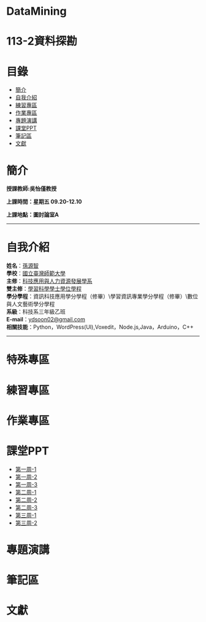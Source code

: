 # DataMining

# 113-2資料探勘
# 目錄
+ [簡介](https://github.com/yuancc12/Data/blob/main/README.md#%E7%B0%A1%E4%BB%8B)
+ [自我介紹](https://github.com/yuancc12/JavaScript/blob/main/README.md#%E8%87%AA%E6%88%91%E4%BB%8B%E7%B4%B9)
+ [練習專區](https://github.com/yuancc12/DataMining/blob/main/README.md#%E7%B7%B4%E7%BF%92%E5%B0%88%E5%8D%80)
+ [作業專區](https://github.com/yuancc12/DataMining/blob/main/README.md#%E4%BD%9C%E6%A5%AD%E5%B0%88%E5%8D%80)
+ [專題演講](https://github.com/yuancc12/DataMining/blob/main/README.md#%E5%B0%88%E9%A1%8C%E6%BC%94%E8%AC%9B)
+ [課堂PPT](https://github.com/yuancc12/DataMining/blob/main/README.md#%E8%AA%B2%E5%A0%82ppt)
+ [筆記區](https://github.com/yuancc12/DataMining/blob/main/README.md#%E7%AD%86%E8%A8%98%E5%8D%80)
+ [文獻](https://github.com/yuancc12/DataMining/blob/main/README.md#%E6%96%87%E7%8D%BB)
# 簡介
**授課教師:吳怡僅教授**

**上課時間：星期五 09.20-12.10**

**上課地點：圖討論室A**
***
# 自我介紹
**姓名**：[孫源智](https://yuancc12.github.io/web/mypages/)\
**學校**：[國立臺灣師範大學](https://www.ntnu.edu.tw/)\
**主修**：[科技應用與人力資源發展學系](https://www.tahrd.ntnu.edu.tw/)\
**雙主修**：[學習科學學士學位學程](https://www.upls.ntnu.edu.tw/)\
**學分學程**：資訊科技應用學分學程（修畢）\學習資訊專業學分學程（修畢）\數位與人文藝術學分學程\
**系級**：科技系三年級乙班\
**E-mail**：ydsoon02@gmail.com\
**相關技能**：Python，WordPress(UI),Voxedit，Node.js,Java，Arduino，C++
***
# 特殊專區

# 練習專區

# 作業專區
# 課堂PPT
+ [第一周-1](https://moodle3.ntnu.edu.tw/mod/resource/view.php?id=721466)
+ [第一周-2](https://moodle3.ntnu.edu.tw/mod/resource/view.php?id=721468)
+ [第一周-3](https://moodle3.ntnu.edu.tw/mod/resource/view.php?id=721469)
+ [第二周-1](https://moodle3.ntnu.edu.tw/mod/resource/view.php?id=721480)
+ [第二周-2](https://moodle3.ntnu.edu.tw/mod/resource/view.php?id=721481)
+ [第二周-3](https://moodle3.ntnu.edu.tw/mod/resource/view.php?id=761382)
+ [第三周-1](https://moodle3.ntnu.edu.tw/mod/resource/view.php?id=721491)
+ [第三周-2](https://moodle3.ntnu.edu.tw/mod/resource/view.php?id=721498)

# 專題演講
# 筆記區

# 文獻

